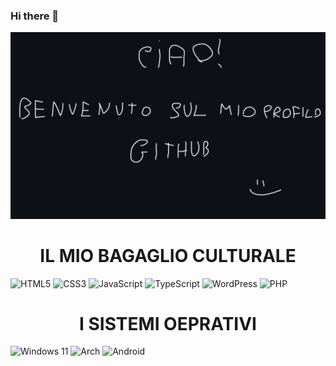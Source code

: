 ### Hi there 👋

<!--
**Mqtrix/Mqtrix** is a ✨ _special_ ✨ repository because its `README.md` (this file) appears on your GitHub profile.

Here are some ideas to get you started:

- 🔭 I’m currently working on ...
- 🌱 I’m currently learning ...
- 👯 I’m looking to collaborate on ...
- 🤔 I’m looking for help with ...
- 💬 Ask me about ...
- 📫 How to reach me: ...
- 😄 Pronouns: ...
- ⚡ Fun fact: ...
-->
<img src="img/welcome.png">

<center><h1>IL MIO BAGAGLIO CULTURALE</h1></center>

<p align="left">
    <img src="https://img.shields.io/badge/html5-%23E34F26.svg?style=for-the-badge&logo=html5&logoColor=white" alt="HTML5">
    <img src="https://img.shields.io/badge/css3-%231572B6.svg?style=for-the-badge&logo=css3&logoColor=white" alt="CSS3">
    <img src="https://img.shields.io/badge/javascript-%23323330.svg?style=for-the-badge&logo=javascript&logoColor=%23F7DF1E" alt="JavaScript">
    <img src="https://img.shields.io/badge/typescript-%23007ACC.svg?style=for-the-badge&logo=typescript&logoColor=white" alt="TypeScript">
    <img src="https://img.shields.io/badge/WordPress-%23117AC9.svg?style=for-the-badge&logo=WordPress&logoColor=white" alt="WordPress">
    <img src="https://img.shields.io/badge/php-%23777BB4.svg?style=for-the-badge&logo=php&logoColor=white" alt="PHP">
</p>

<center><h1>I SISTEMI OEPRATIVI</h1></center>

<p align="left">
    <img src="https://img.shields.io/badge/Windows%2011-%230079d5.svg?style=for-the-badge&logo=Windows%2011&logoColor=white" alt="Windows 11">
    <img src="https://img.shields.io/badge/Arch%20Linux-1793D1?logo=arch-linux&logoColor=fff&style=for-the-badge" alt="Arch">
    <img src="https://img.shields.io/badge/Android-3DDC84?style=for-the-badge&logo=android&logoColor=white" alt="Android">
</p>
